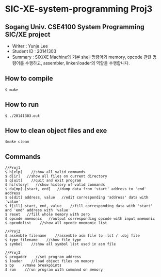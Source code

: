 # SIC-XE-system-programming Proj3
## Sogang Univ. CSE4100 System Programming SIC/XE project
 * Writer : Yunje Lee
 * Student ID : 20141303
 * Summary : SIX/XE Machine의 기본 shell 명령어와 memory, opcode 관련 명령어를 수행하고, assembler, linker/loader의 역할을 수행합니다.

## How to compile

```
$ make
```

## How to run

```
$ ./20141303.out
```

## How to clean object files and exe

```
$make clean
```

## Commands

```
//Proj1
$ h[elp]    //show all valid commands
$ d[ir]   //show all files on current directory
$ q[uit]    //quit and exit program
$ hi[story]   //show history of valid commands
$ du[mp] [start, end]   //dump data from 'start' address to 'end' address
$ e[dit] address, value   //edit corresponding 'address' data with 'value'
$ f[ill] start, end, value    //fill corresponding data with 'start' and 'end' address with 'value'
$ reset   //fill whole memory with zero
$ opcode mnemonic   //output corresponding opcode with input mnemonic
$ opcodelist    //show all opcode mnemonic list

//Proj2
$ assemble filename    //assemble asm file to .lst / .obj file
$ type filename    //show file type
$ symbol    //show all symbol list used in asm file

//Proj3
$ progaddr    //set program address
$ loader    //load object files on memory
$ bp    //make breakpoints
$ run    //run program with command on memory
```

